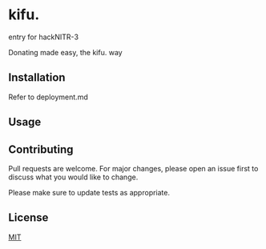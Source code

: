 # kifu.

entry for hackNITR-3 


Donating made easy, the kifu. way

## Installation

Refer to deployment.md

## Usage




## Contributing
Pull requests are welcome. For major changes, please open an issue first to discuss what you would like to change.

Please make sure to update tests as appropriate.

## License
[MIT](https://choosealicense.com/licenses/mit/)
